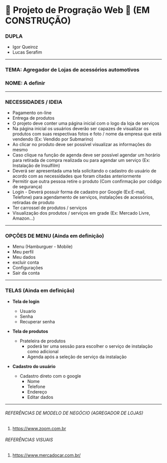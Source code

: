 # 🚧 Projeto de Progração Web 🚧 (EM CONSTRUÇÃO)

### DUPLA
- Igor Queiroz
- Lucas Serafim

---

### TEMA: Agregador de Lojas de acessórios automotivos
### NOME: A definir

---

### NECESSIDADES / IDEIA
- Pagamento on-line
- Entrega de produtos
- O projeto deve conter uma página inicial com o logo da loja de serviços
- Na página inicial os usuários deverão ser capazes de visualizar os produtos com suas respectivas fotos e foto / nome da empresa que está vendendo (Ex: Vendido por Submarino)
- Ao clicar no produto deve ser possível visualizar as informações do mesmo
- Caso clique na função de agenda deve ser possível agendar um horário para retirada de compra realizada ou para agendar um serviço (Ex: Instalação de Insulfilm)
- Deverá ser apresentada uma tela solicitando o cadastro do usuário de acordo com as necessidades que foram citadas anteriormente
- Permitir que outra pessoa retire o produto (Com confirmação por código de segurança)
- Login - Deverá possuir forma de cadastro por Google (Ex:E-mail, Telefone) para agendamento de serviços, instalações de acessórios, retiradas de produto
- Ter carrossel de produtos / serviços
- Visualização dos produtos / serviços em grade (Ex: Mercado Livre, Amazon...)

---

### OPÇÕES DE MENU (Ainda em definição)
- Menu (Hamburguer - Mobile)
- Meu perfil
- Meu dados
- excluir conta
- Configurações
- Sair da conta 

---

### TELAS (Ainda em definição)
- **Tela de login**
  - Usuario
  - Senha
  - Recuperar senha

- **Tela de produtos**
  - Prateleira de produtos
    - poderá ter uma sessão para escolher o serviço de instalação como adicional
    - Agenda após a seleção de serviço da instalação

- **Cadastro do usuário**
  - Cadastro direto com o google
    - Nome
    - Telefone
    - Endereço
    - Editar dados

---

###### REFERÊNCIAS DE MODELO DE NEGÓCIO (AGREGADOR DE LOJAS)
1. https://www.zoom.com.br

###### REFERÊNCIAS VISUAIS
1. https://www.mercadocar.com.br/
